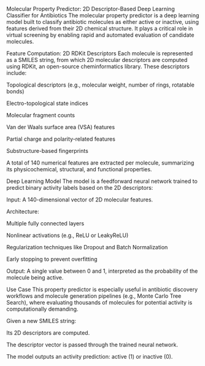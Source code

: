 Molecular Property Predictor: 2D Descriptor-Based Deep Learning Classifier for Antibiotics
The molecular property predictor is a deep learning model built to classify antibiotic molecules as either active or inactive, using features derived from their 2D chemical structure. It plays a critical role in virtual screening by enabling rapid and automated evaluation of candidate molecules.

Feature Computation: 2D RDKit Descriptors
Each molecule is represented as a SMILES string, from which 2D molecular descriptors are computed using RDKit, an open-source cheminformatics library. These descriptors include:

Topological descriptors (e.g., molecular weight, number of rings, rotatable bonds)

Electro-topological state indices

Molecular fragment counts

Van der Waals surface area (VSA) features

Partial charge and polarity-related features

Substructure-based fingerprints

A total of 140 numerical features are extracted per molecule, summarizing its physicochemical, structural, and functional properties.

Deep Learning Model
The model is a feedforward neural network trained to predict binary activity labels based on the 2D descriptors:

Input: A 140-dimensional vector of 2D molecular features.

Architecture:

Multiple fully connected layers

Nonlinear activations (e.g., ReLU or LeakyReLU)

Regularization techniques like Dropout and Batch Normalization

Early stopping to prevent overfitting

Output: A single value between 0 and 1, interpreted as the probability of the molecule being active.

Use Case
This property predictor is especially useful in antibiotic discovery workflows and molecule generation pipelines (e.g., Monte Carlo Tree Search), where evaluating thousands of molecules for potential activity is computationally demanding.

Given a new SMILES string:

Its 2D descriptors are computed.

The descriptor vector is passed through the trained neural network.

The model outputs an activity prediction: active (1) or inactive (0).
